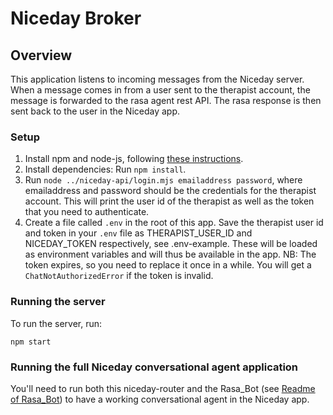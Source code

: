 # Niceday Broker

## Overview
This application listens to incoming messages from the Niceday server.
When a message comes in from a user sent to the therapist account, 
the message is forwarded to the rasa agent rest API. 
The rasa response is then sent back to the user in the Niceday app. 

### Setup
1. Install npm and node-js, following [these instructions](https://www.npmjs.com/get-npm).
2. Install dependencies: Run `npm install`.
3. Run `node ../niceday-api/login.mjs emailaddress password`, 
where emailaddress and password should be the credentials for the therapist account. 
This will print the user id of the therapist as well as the token that you need to authenticate.
4. Create a file called `.env` in the root of this app.
Save the therapist user id and token in your `.env` file as THERAPIST_USER_ID and NICEDAY_TOKEN respectively,
see .env-example. These will be loaded as environment variables and will thus be available in the app.
NB: The token expires, so you need to replace it once in a while. 
You will get a `ChatNotAuthorizedError` if the token is invalid.

### Running the server
To run the server, run:
```
npm start
```

### Running the full Niceday conversational agent application
You'll need to run both this niceday-router and the Rasa_Bot 
(see [Readme of Rasa_Bot](https://github.com/PerfectFit-project/virtual-coach-server/blob/main/Rasa_Bot/README.md)) 
to have a working conversational agent in the Niceday app.